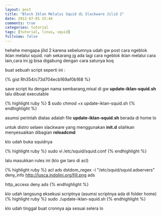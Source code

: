```yaml
---
layout: post
title: "Block Iklan Melalui Squid di Slackware Jilid 2"
date: 2012-07-01 15:44
comments: true
categories: tutorial
tags: [tutorial, linux, squid]
fullview: false
---
```



hehehe mengapa jilid 2 karena sebelumnya udah gw post cara ngeblok iklan melalui squid. nah sekarang jg ada lagi cara ngeblok iklan melalui cara lain,cara ini jg bisa digabung dengan cara satunya koq

buat sebuah script seperti ini :

{% gist Rh354/c73d704ecb169af0b168 %}

save script itu dengan nama sembarang,misal di gw **update-iklan-squid.sh** lalu dibuat executable

{% highlight ruby %}
$ sudo chmod +x update-iklan-squid.sh
{% endhighlight %}

asumsi perintah diatas adalah file **update-iklan-squid.sh** berada di home lo

untuk distro selaen slackware yang menggunakan **init.d** silahkan menyesuaikan dibagian **reloadcmd**

klo udah buka squidnya

{% highlight ruby %}
sudo vi /etc/squid/squid.conf
{% endhighlight %}

lalu masukkan rules ini (klo gw taro di acl)

{% highlight ruby %}
acl ads dstdom_regex -i "/etc/squid/squid.adservers"
deny_info http://lusca.indolini.org/fill.png ads

http_access deny ads
{% endhighlight %}

klo udah langsung eksekusi scriptnya (asumsi scriptnya ada di folder home)
{% highlight ruby %}
sudo ./update-iklan-squid.sh
{% endhighlight %}

klo udah tinggal buat cronnya aja sesuai selera lo
